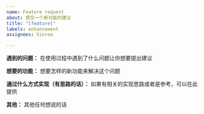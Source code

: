 ```yaml
---
name: Feature request
about: 提交一个新功能的建议
title: "[feature]"
labels: enhancement
assignees: Xinrea

---
```


**遇到的问题：**
在使用过程中遇到了什么问题让你想要提出建议

**想要的功能：**
想要怎样的新功能来解决这个问题

**通过什么方式实现（有思路的话）：**
如果有相关的实现思路或者是参考，可以在此提供

**其他：**
其他任何想说的话
